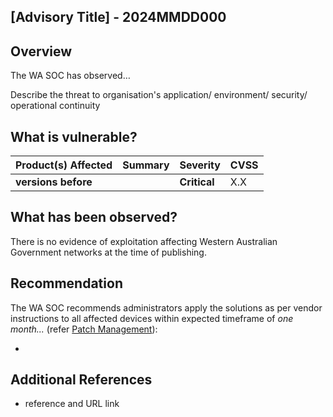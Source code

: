 ## \[Advisory Title\] - 2024MMDD000

## Overview

The WA SOC has observed…

Describe the threat to organisation's application/ environment/ security/ operational continuity

## What is vulnerable?

| Product(s) Affected | Summary | Severity     | CVSS |
| ------------------- | ------- | ------------ | ---- |
| **versions before** |         | **Critical** | X.X  |

## What has been observed?

There is no evidence of exploitation affecting Western Australian Government networks at the time of publishing.

## Recommendation

The WA SOC recommends administrators apply the solutions as per vendor instructions to all affected devices within expected timeframe of *one month...* (refer [Patch Management](../guidelines/patch-management.md)):

- <Vendor URL>

## Additional References

- reference and URL link
